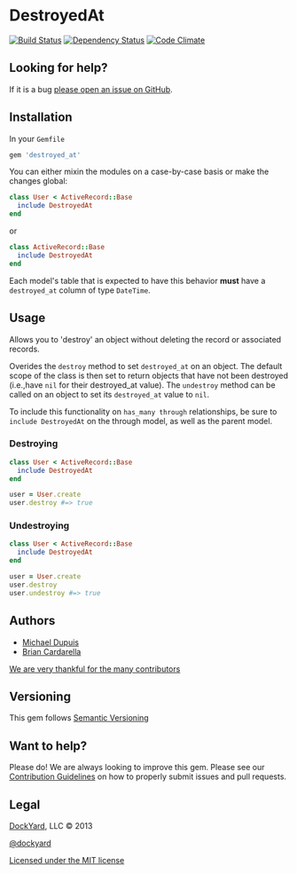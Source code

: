 # DestroyedAt #

[![Build Status](https://secure.travis-ci.org/dockyard/destroyed_at.png?branch=master)](http://travis-ci.org/dockyard/destroyed_at)
[![Dependency Status](https://gemnasium.com/dockyard/destroyed_at.png?travis)](https://gemnasium.com/dockyard/destroyed_at)
[![Code Climate](https://codeclimate.com/github/dockyard/destroyed_at.png)](https://codeclimate.com/github/dockyard/destroyed_at)

## Looking for help? ##

If it is a bug [please open an issue on GitHub](https://github.com/dockyard/destroyed_at/issues).

## Installation ##

In your `Gemfile`

```ruby
gem 'destroyed_at'
```

You can either mixin the modules on a case-by-case basis or make the
changes global:

```ruby
class User < ActiveRecord::Base
  include DestroyedAt
end
```

or

```ruby
class ActiveRecord::Base
  include DestroyedAt
end
```

Each model's table that is expected to have this behavior **must** have
a `destroyed_at` column of type `DateTime`.

## Usage ##
Allows you to 'destroy' an object without deleting the record or
associated records.

Overides the `destroy` method to set `destroyed_at` on an object. The
default scope of the class is then set to return objects that have not
been destroyed (i.e.,have `nil` for their destroyed_at value). The
`undestroy` method can be called on an object to set its `destroyed_at`
value to `nil`.

To include this functionality on `has_many through` relationships,
be sure to `include DestroyedAt` on the through model, as well as the
parent model.

### Destroying ###
```ruby
class User < ActiveRecord::Base
  include DestroyedAt
end

user = User.create
user.destroy #=> true
```

### Undestroying ###
```ruby
class User < ActiveRecord::Base
  include DestroyedAt
end

user = User.create
user.destroy
user.undestroy #=> true
```

## Authors ##

* [Michael Dupuis](http://twitter.com/michaeldupuisjr)
* [Brian Cardarella](http://twitter.com/bcardarella)

[We are very thankful for the many contributors](https://github.com/dockyard/destroyed_at/graphs/contributors)

## Versioning ##

This gem follows [Semantic Versioning](http://semver.org)

## Want to help? ##

Please do! We are always looking to improve this gem. Please see our
[Contribution Guidelines](https://github.com/dockyard/destroyed_at/blob/master/CONTRIBUTING.md)
on how to properly submit issues and pull requests.

## Legal ##

[DockYard](http://dockyard.com), LLC &copy; 2013

[@dockyard](http://twitter.com/dockyard)

[Licensed under the MIT license](http://www.opensource.org/licenses/mit-license.php)


